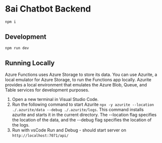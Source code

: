 # 8ai Chatbot Backend

```bash
npm i
```

## Development

```bash
npm run dev
```

## Running Locally

Azure Functions uses Azure Storage to store its data. You can use Azurite, a local emulator for Azure Storage, to run the Functions app locally. Azurite provides a local environment that emulates the Azure Blob, Queue, and Table services for development purposes.

1. Open a new terminal in Visual Studio Code.
2. Run the following command to start Azurite `npx -y azurite --location ./.azurite/data --debug ./.azurite/logs`. This command installs azurite and starts it in the current directory. The --location flag specifies the location of the data, and the --debug flag specifies the location of the logs.
3. Run with vsCode Run and Debug - should start server on `http://localhost:7071/api/`
